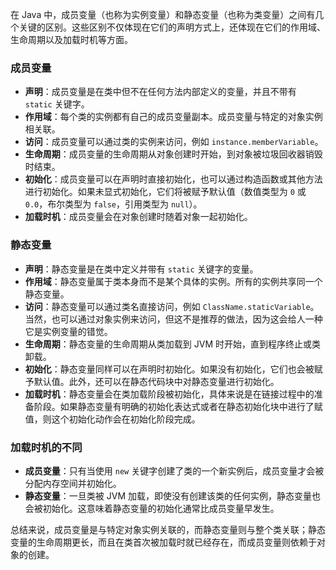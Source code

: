 在 Java 中，成员变量（也称为实例变量）和静态变量（也称为类变量）之间有几个关键的区别。这些区别不仅体现在它们的声明方式上，还体现在它们的作用域、生命周期以及加载时机等方面。

### 成员变量

- **声明**：成员变量是在类中但不在任何方法内部定义的变量，并且不带有 `static` 关键字。
- **作用域**：每个类的实例都有自己的成员变量副本。成员变量与特定的对象实例相关联。
- **访问**：成员变量可以通过类的实例来访问，例如 `instance.memberVariable`。
- **生命周期**：成员变量的生命周期从对象创建时开始，到对象被垃圾回收器销毁时结束。
- **初始化**：成员变量可以在声明时直接初始化，也可以通过构造函数或其他方法进行初始化。如果未显式初始化，它们将被赋予默认值（数值类型为 `0` 或 `0.0`，布尔类型为 `false`，引用类型为 `null`）。
- **加载时机**：成员变量会在对象创建时随着对象一起初始化。

### 静态变量

- **声明**：静态变量是在类中定义并带有 `static` 关键字的变量。
- **作用域**：静态变量属于类本身而不是某个具体的实例。所有的实例共享同一个静态变量。
- **访问**：静态变量可以通过类名直接访问，例如 `ClassName.staticVariable`。当然，也可以通过对象实例来访问，但这不是推荐的做法，因为这会给人一种它是实例变量的错觉。
- **生命周期**：静态变量的生命周期从类加载到 JVM 时开始，直到程序终止或类卸载。
- **初始化**：静态变量同样可以在声明时初始化。如果没有初始化，它们也会被赋予默认值。此外，还可以在静态代码块中对静态变量进行初始化。
- **加载时机**：静态变量会在类加载阶段被初始化，具体来说是在链接过程中的准备阶段。如果静态变量有明确的初始化表达式或者在静态初始化块中进行了赋值，则这个初始化动作会在初始化阶段完成。

### 加载时机的不同

- **成员变量**：只有当使用 `new` 关键字创建了类的一个新实例后，成员变量才会被分配内存空间并初始化。
- **静态变量**：一旦类被 JVM 加载，即使没有创建该类的任何实例，静态变量也会被初始化。这意味着静态变量的初始化通常比成员变量早发生。

总结来说，成员变量是与特定对象实例关联的，而静态变量则与整个类关联；静态变量的生命周期更长，而且在类首次被加载时就已经存在，而成员变量则依赖于对象的创建。